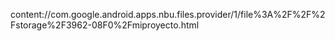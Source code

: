 content://com.google.android.apps.nbu.files.provider/1/file%3A%2F%2F%2Fstorage%2F3962-08F0%2Fmiproyecto.html

